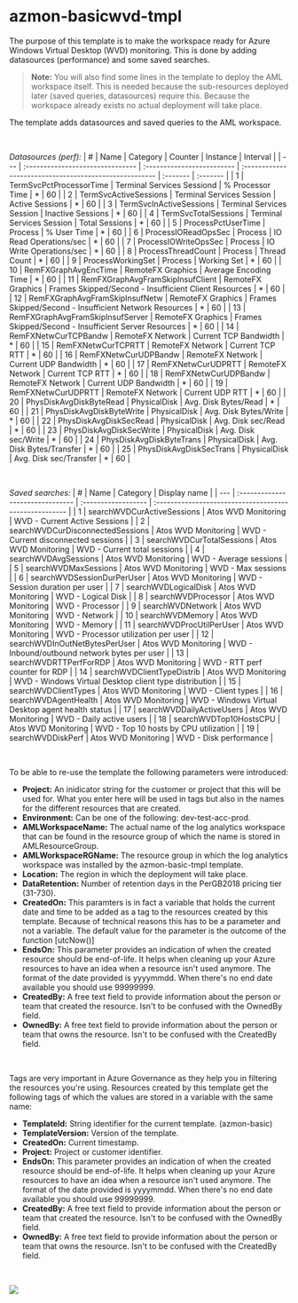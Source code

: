 # azmon-basicwvd-tmpl

The purpose of this template is to make the workspace ready for Azure Windows Virtual Desktop (WVD) monitoring. This is done by adding datasources (performance) and some saved searches.

> **Note:** You will also find some lines in the template to deploy the AML workspace itself. This is needed because the sub-resources deployed later (saved queries, datasources) require this. Because the workspace already exists no actual deployment will take place.

The template adds datasources and saved queries to the AML workspace. 

&nbsp;

_Datasources (perf):_
| #   | Name                             | Category                   | Counter                                                | Instance | Interval |
| --- | :------------------------------- | :------------------------- | :----------------------------------------------------- | :------- | :------- |
| 1   | TermSvcPctProcessorTime          | Terminal Services Sessiond | % Processor Time                                       | \*       | 60       |
| 2   | TermSvcActiveSessions            | Terminal Services Session  | Active Sessions                                        | \*       | 60       |
| 3   | TermSvcInActiveSessions          | Terminal Services Session  | Inactive Sessions                                      | \*       | 60       |
| 4   | TermSvcTotalSessions             | Terminal Services Session  | Total Sessions                                         | \*       | 60       |
| 5   | ProcessPctUserTime               | Process                    | % User Time                                            | \*       | 60       |
| 6   | ProcessIOReadOpsSec              | Process                    | IO Read Operations/sec                                 | \*       | 60       |
| 7   | ProcessIOWriteOpsSec             | Process                    | IO Write Operations/sec                                | \*       | 60       |
| 8   | ProcessThreadCount               | Process                    | Thread Count                                           | \*       | 60       |
| 9   | ProcessWorkingSet                | Process                    | Working Set                                            | \*       | 60       |
| 10  | RemFXGraphAvgEncTime             | RemoteFX Graphics          | Average Encoding Time                                  | \*       | 60       |
| 11  | RemFXGraphAvgFramSkipInsufClient | RemoteFX Graphics          | Frames Skipped/Second - Insufficient Client Resources  | \*       | 60       |
| 12  | RemFXGraphAvgFramSkipInsufNetw   | RemoteFX Graphics          | Frames Skipped/Second - Insufficient Network Resources | \*       | 60       |
| 13  | RemFXGraphAvgFramSkipInsufServer | RemoteFX Graphics          | Frames Skipped/Second - Insufficient Server Resources  | \*       | 60       |
| 14  | RemFXNetwCurTCPBandw             | RemoteFX Network           | Current TCP Bandwidth                                  | \*       | 60       |
| 15  | RemFXNetwCurTCPRTT               | RemoteFX Network           | Current TCP RTT                                        | \*       | 60       |
| 16  | RemFXNetwCurUDPBandw             | RemoteFX Network           | Current UDP Bandwidth                                  | \*       | 60       |
| 17  | RemFXNetwCurUDPRTT               | RemoteFX Network           | Current TCP RTT                                        | \*       | 60       |
| 18  | RemFXNetwCurUDPBandw             | RemoteFX Network           | Current UDP Bandwidth                                  | \*       | 60       |
| 19  | RemFXNetwCurUDPRTT               | RemoteFX Network           | Current UDP RTT                                        | \*       | 60       |
| 20  | PhysDiskAvgDiskByteRead          | PhysicalDisk               | Avg. Disk Bytes/Read                                   | \*       | 60       |
| 21  | PhysDiskAvgDiskByteWrite         | PhysicalDisk               | Avg. Disk Bytes/Write                                  | \*       | 60       |
| 22  | PhysDiskAvgDiskSecRead           | PhysicalDisk               | Avg. Disk sec/Read                                     | \*       | 60       |
| 23  | PhysDiskAvgDiskSecWrite          | PhysicalDisk               | Avg. Disk sec/Write                                    | \*       | 60       |
| 24  | PhysDiskAvgDiskByteTrans         | PhysicalDisk               | Avg. Disk Bytes/Transfer                               | \*       | 60       |
| 25  | PhysDiskAvgDiskSecTrans          | PhysicalDisk               | Avg. Disk sec/Transfer                                 | \*       | 60       |

&nbsp;

_Saved searches:_
| #   | Name                             | Category            | Display name                                           |
| --- | :------------------------------- | :------------------ | :----------------------------------------------------- |
| 1   | searchWVDCurActiveSessions       | Atos WVD Monitoring | WVD - Current Active Sessions                          |
| 2   | searchWVDCurDisconnectedSessions | Atos WVD Monitoring | WVD - Current disconnected sessions                    |
| 3   | searchWVDCurTotalSessions        | Atos WVD Monitoring | WVD - Current total sessions                           |
| 4   | searchWVDAvgSessions             | Atos WVD Monitoring | WVD - Average sessions                                 |
| 5   | searchWVDMaxSessions             | Atos WVD Monitoring | WVD - Max sessions                                     |
| 6   | searchWVDSessionDurPerUser       | Atos WVD Monitoring | WVD - Session duration per user                        |
| 7   | searchWVDLogicalDisk             | Atos WVD Monitoring | WVD - Logical Disk                                     |
| 8   | searchWVDProcessor               | Atos WVD Monitoring | WVD - Processor                                        |
| 9   | searchWVDNetwork                 | Atos WVD Monitoring | WVD - Network                                          |
| 10  | searchWVDMemory                  | Atos WVD Monitoring | WVD - Memory                                           |
| 11  | searchWVDProcUtilPerUser         | Atos WVD Monitoring | WVD - Processor utilization per user                   |
| 12  | searchWVDInOutNetBytesPerUser    | Atos WVD Monitoring | WVD - Inbound/outbound network bytes per user          |
| 13  | searchWVDRTTPerfForRDP           | Atos WVD Monitoring | WVD - RTT perf counter for RDP                         |
| 14  | searchWVDClientTypeDistrib       | Atos WVD Monitoring | WVD - Windows Virtual Desktop client type distribution |
| 15  | searchWVDClientTypes             | Atos WVD Monitoring | WVD - Client types                                     |
| 16  | searchWVDAgentHealth             | Atos WVD Monitoring | WVD - Windows Virtual Desktop agent health status      |
| 17  | searchWVDDailyActiveUsers        | Atos WVD Monitoring | WVD - Daily active users                               |
| 18  | searchWVDTop10HostsCPU           | Atos WVD Monitoring | WVD - Top 10 hosts by CPU utilization                  |
| 19  | searchWVDDiskPerf                | Atos WVD Monitoring | WVD - Disk performance                                 |

&nbsp;

To be able to re-use the template the following parameters were introduced:

- **Project:** An inidicator string for the customer or project that this will be used for. What you enter here will be used in tags but also in the names for the different resources that are created.
- **Environment:** Can be one of the following: dev-test-acc-prod.
- **AMLWorkspaceName:** The actual name of the log analytics workspace that can be found in the resource group of which the name is stored in AMLResourceGroup.
- **AMLWorkspaceRGName:** The resource group in which the log analytics workspace was installed by the azmon-basic-tmpl template.
- **Location:** The region in which the deployment will take place.
- **DataRetention:** Number of retention days in the PerGB2018 pricing tier (31-730).
- **CreatedOn:** This paramters is in fact a variable that holds the current date and time to be added as a tag to the resources created by this template. Because of technical reasons this has to be a parameter and not a variable. The default value for the parameter is the outcome of the function [utcNow()]
- **EndsOn:** This parameter provides an indication of when the created resource should be end-of-life. It helps when cleaning up your Azure resources to have an idea when a resource isn't used anymore. The format of the date provided is yyyymmdd. When there's no end date available you should use 99999999.
- **CreatedBy:** A free text field to provide information about the person or team that created the resource. Isn't to be confused with the OwnedBy field.
- **OwnedBy:** A free text field to provide information about the person or team that owns the resource. Isn't to be confused with the CreatedBy field.

&nbsp;

Tags are very important in Azure Governance as they help you in filtering the resources you're using. Resources created by this template get the following tags of which the values are stored in a variable with the same name:

- **TemplateId:** String identifier for the current template. (azmon-basic)
- **TemplateVersion:** Version of the template.
- **CreatedOn:** Current timestamp.
- **Project:** Project or customer identifier.
- **EndsOn:** This parameter provides an indication of when the created resource should be end-of-life. It helps when cleaning up your Azure resources to have an idea when a resource isn't used anymore. The format of the date provided is yyyymmdd. When there's no end date available you should use 99999999.
- **CreatedBy:** A free text field to provide information about the person or team that created the resource. Isn't to be confused with the OwnedBy field.
- **OwnedBy:** A free text field to provide information about the person or team that owns the resource. Isn't to be confused with the CreatedBy field.

&nbsp;

<a href="https://portal.azure.com/#create/Microsoft.Template/uri/https%3A%2F%2Fraw.githubusercontent.com%2Fmydur%2FAzMon%2Fmaster%2Fazmon-basicwvd-tmpl%2F%5Fworking%2Ftemplate.json" target="_blank">
<img src="http://azuredeploy.net/deploybutton.png"/>
</a><br />
